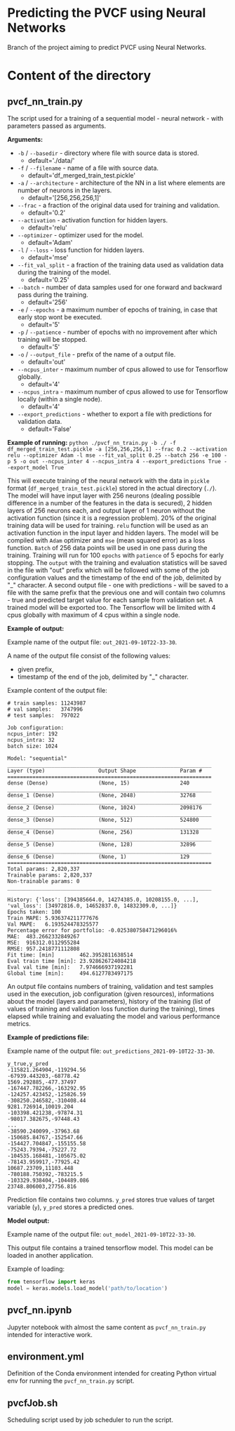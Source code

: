 # Predicting the PVCF using Neural Networks

Branch of the project aiming to predict PVCF using Neural Networks.

# Content of the directory

## pvcf_nn_train.py

The script used for a training of a sequential model - neural network - with parameters passed as arguments.

**Arguments:**
- `-b` / `--basedir` - directory where file with source data is stored.
  - default='./data/'
- `-f` / `--filename` - name of a file with source data.
  - default='df_merged_train_test.pickle'
- `-a` / `--architecture` - architecture of the NN in a list where elements are number of neurons in the layers.
  - default='[256,256,256,1]'
- `--frac` - a fraction of the original data used for training and validation.
  - default='0.2'
- `--activation` - activation function for hidden layers.
  - default='relu'
- `--optimizer` - optimizer used for the model.
  - default='Adam'
- `-l` / `--loss` - loss function for hidden layers.
  - default='mse'
- `--fit_val_split` - a fraction of the training data used as validation data during the training of the model.
  - default='0.25'
- `--batch` - number of data samples used for one forward and backward pass during the training.
  - default='256'
- `-e` / `--epochs` - a maximum number of epochs of training, in case that early stop wont be executed.
  - default='5'
- `-p` / `--patience` - number of epochs with no improvement after which training will be stopped.
  - default='5'
- `-o` / `--output_file` - prefix of the name of a output file.
  - default='out'
- `--ncpus_inter` - maximum number of cpus allowed to use for Tensorflow globally.
  - default='4'
- `--ncpus_intra` - maximum number of cpus allowed to use for Tensorflow locally (within a single node).
  - default='4'
- `--export_predictions` - whether to export a file with predictions for validation data.
  - default='False'

**Example of running:**
`python ./pvcf_nn_train.py -b ./ -f df_merged_train_test.pickle -a [256,256,256,1] --frac 0.2 --activation relu --optimizer Adam -l mse --fit_val_split 0.25 --batch 256 -e 100 -p 5 -o out --ncpus_inter 4 --ncpus_intra 4 --export_predictions True --export_model True`

This will execute training of the neural network with the data in `pickle` format (`df_merged_train_test.pickle`) stored in the actual directory (`./`). The model will have input layer with 256 neurons (dealing possible difference in a number of the features in the data is secured), 2 hidden layers of 256 neurons each, and output layer of 1 neuron without the activation function (since it is a regression problem). 20% of the original training data will be used for training. `relu` function will be used as an activation function in the input layer and hidden layers. The model will be compiled with `Adam` optimizer and `mse` (mean squared error) as a loss function. `Batch` of 256 data points will be used in one pass during the training. Training will run for 100 `epochs` with `patience` of 5 epochs for early stopping. The `output` with the training and evaluation statistics will be saved in the file with "out" prefix which will be followed with some of the job configuration values and the timestamp of the end of the job, delimited by "_" character. A second output file - one with predictions - will be saved to a file with the same prefix that the previous one and will contain two columns - true and predicted target value for each sample from validation set. A trained model will be exported too. The Tensorflow will be limited with 4 cpus globally with maximum of 4 cpus within a single node.

**Example of output:**

Example name of the output file: `out_2021-09-10T22-33-30`.

A name of the output file consist of the following values:
- given prefix,
- timestamp of the end of the job,
delimited by "_" character.

Example content of the output file:
```
# train samples: 11243987
# val samples:   3747996
# test samples:  797022

Job configuration:
ncpus_inter: 192
ncpus_intra: 32
batch size: 1024

Model: "sequential"
_________________________________________________________________
Layer (type)                 Output Shape              Param #   
=================================================================
dense (Dense)                (None, 15)                240       
_________________________________________________________________
dense_1 (Dense)              (None, 2048)              32768     
_________________________________________________________________
dense_2 (Dense)              (None, 1024)              2098176   
_________________________________________________________________
dense_3 (Dense)              (None, 512)               524800    
_________________________________________________________________
dense_4 (Dense)              (None, 256)               131328    
_________________________________________________________________
dense_5 (Dense)              (None, 128)               32896     
_________________________________________________________________
dense_6 (Dense)              (None, 1)                 129       
=================================================================
Total params: 2,820,337
Trainable params: 2,820,337
Non-trainable params: 0
_________________________________________________________________

History: {'loss': [394385664.0, 14274385.0, 10208155.0, ...], 'val_loss': [34972816.0, 14652837.0, 14832309.0, ...]}
Epochs taken: 100
Train MAPE: 5.936374211777676
Val MAPE:   6.193524478325577
Percentage error for portfolio: -0.025380758471296016%
MAE:  483.2662332849267
MSE:  916312.0112955284
RMSE: 957.2418771112808
Fit time: [min]        462.3952811638514
Eval train time [min]: 23.928626724084218
Eval val time [min]:   7.974666937192281
Global time [min]:     494.6127783497175
```

An output file contains numbers of training, validation and test samples used in the execution, job configuration (given resources), informations about the model (layers and parameters), history of the training (list of values of training and validation loss function during the training), times elapsed while training and evaluating the model and various performance metrics.

**Example of predictions file:**

Example name of the output file: `out_predictions_2021-09-10T22-33-30`.

```
y_true,y_pred
-115821.264904,-119294.56
-67939.443203,-68778.42
1569.292885,-477.37497
-167447.782266,-163292.95
-124257.423452,-125826.59
-308250.246582,-310408.44
9281.726914,10019.204
-103398.421238,-97874.31
-98017.382675,-97448.43
...
-38590.240099,-37963.68
-150685.84767,-152547.66
-154427.704847,-155155.58
-75243.79394,-75227.72
-104535.168481,-105675.02
-78143.959917,-77925.42
10687.23709,11103.448
-780188.750392,-783215.5
-103329.938404,-104489.086
23748.806003,27756.816
```

Prediction file contains two columns. `y_pred` stores true values of target variable (`y`), `y_pred` stores a predicted ones.

**Model output:**

Example name of the output file: `out_model_2021-09-10T22-33-30`.

This output file contains a trained tensorflow model. This model can be loaded in another application. 

Example of loading:
```python
from tensorflow import keras
model = keras.models.load_model('path/to/location')
```

## pvcf_nn.ipynb

Jupyter notebook with almost the same content as `pvcf_nn_train.py` intended for interactive work.

## environment.yml

Definition of the Conda environment intended for creating Python virtual env for running the `pvcf_nn_train.py` script.

## pvcfJob.sh

Scheduling script used by job scheduler to run the script.
